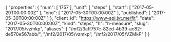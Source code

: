 {
  "properties": {
    "num": [
      1757
    ],
    "unit": [
      "steps"
    ],
    "start": [
      "2017-05-29T00:00:00Z"
    ],
    "end": [
      "2017-05-30T00:00:00Z"
    ],
    "published": [
      "2017-05-30T00:00:00Z"
    ]
  },
  "client_id": "https://www-api.jvt.me/fit",
  "date": "2017-05-30T00:00:00Z",
  "kind": "steps",
  "h": "h-measure",
  "slug": "2017/05/vzmkp",
  "aliases": [
    "/mf2/3aff757c-82ed-4b39-ac82-de570e567abb/",
    "/mf2/2017/05/vzmkp",
    "/mf2/2017/05/VZMkP"
  ]
}
